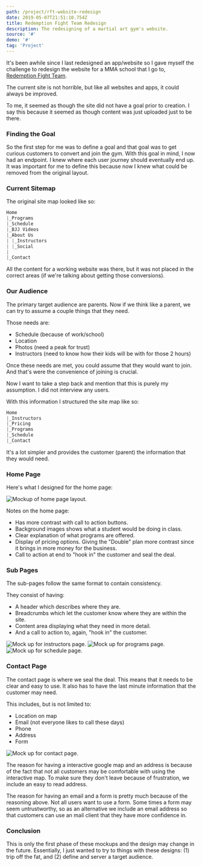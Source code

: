 ```yaml
---
path: /project/rft-website-redesign
date: 2019-05-07T21:51:10.754Z
title: Redemption Fight Team Redesign
description: The redesigning of a martial art gym's website.
source: '#'
demo: '#'
tag: 'Project'
---
```


It's been awhile since I last redesigned an app/website so I gave myself the challenge to redesign the website for a MMA school that I go to, [Redemption Fight Team](http://www.redemptionfightteam.com/).

The current site is not horrible, but like all websites and apps, it could always be improved.

To me, it seemed as though the site did not have a goal prior to creation. I say this because it seemed as though content was just uploaded just to be there.

### Finding the Goal

So the first step for me was to define a goal and that goal was to get curious customers to convert and join the gym. With this goal in mind, I now had an endpoint. I knew where each user journey should eventually end up. It was important for me to define this because now I knew what could be removed from the original layout.

### Current Sitemap

The original site map looked like so:

```javascript
Home
|_Programs
|_Schedule
|_BJJ Videos
|_About Us
| |_Instructors
| |_Social
|
|_Contact
```

All the content for a working website was there, but it was not placed in the correct areas (if we're talking about getting those conversions).

### Our Audience

The primary target audience are parents. Now if we think like a parent, we can try to assume a couple things that they need. 

Those needs are:

- Schedule (because of work/school)
- Location
- Photos (need a peak for trust)
- Instructors (need to know how their kids will be with for those 2 hours)

Once these needs are met, you could assume that they would want to join. And that's were the convenience of joining is crucial.

Now I want to take a step back and mention that this is purely my assumption. I did not interview any users.

With this information I structured the site map like so:

```javascript
Home
|_Instructors
|_Pricing
|_Programs
|_Schedule
|_Contact
```

It's a lot simpler and provides the customer (parent) the information that they would need.

### Home Page

Here's what I designed for the home page:

![Mockup of home page layout.](./Home.png)

Notes on the home page:

- Has more contrast with call to action buttons.
- Background images shows what a student would be doing in class.
- Clear explanation of what programs are offered.
- Display of pricing options. Giving the "Double" plan more contrast since it brings in more money for the business.
- Call to action at end to "hook in" the customer and seal the deal.


### Sub Pages

The sub-pages follow the same format to contain consistency. 

They consist of having:

- A header which describes where they are.
- Breadcrumbs which let the customer know where they are within the site.
- Content area displaying what they need in more detail.
- And a call to action to, again, "hook in" the customer.

![Mock up for instructors page.](./Instructors.png) 
![Mock up  for programs page.](./Programs.png)
![Mock up for schedule page.](./Schedule.png)


### Contact Page

The contact page is where we seal the deal. This means that it needs to be clear and easy to use. It also has to have the last minute information that the customer may need.

This includes, but is not limited to:
- Location on map
- Email (not everyone likes to call these days)
- Phone
- Address
- Form

![Mock up for contact page.](./Contact.png)

The reason for having a interactive google map and an address is because of the fact that not all customers may be comfortable with using the interactive map. To make sure they don't leave because of frustration, we include an easy to read address.

The reason for having an email and a form is pretty much because of the reasoning above. Not all users want to use a form. Some times a form may seem untrustworthy, so as an alternative we include an email address so that customers can use an mail client that they have more confidence in.

### Conclusion

This is only the first phase of these mockups and the design may change in the future. Essentially, I just wanted to try to things with these designs: (1) trip off the fat, and (2) define and server a target audience.




